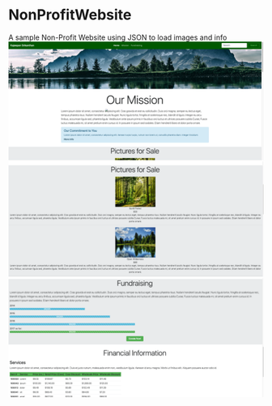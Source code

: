 # NonProfitWebsite
A sample Non-Profit Website using JSON to load images and info
![](NonProfit/img/nonprofit1.png)
![](NonProfit/img/nonprofit2.png)
![](NonProfit/img/nonprofit3.png)

